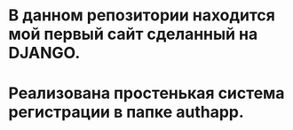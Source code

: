 # В данном репозитории находится мой первый сайт сделанный на DJANGO.
# Реализована простенькая система регистрации в папке authapp. 
